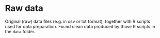 Raw data
========
Original (raw) data files (e.g. in csv or txt format), together with R scripts used for data preparation.
Found clean data produced by those R scripts in the `data` folder.

